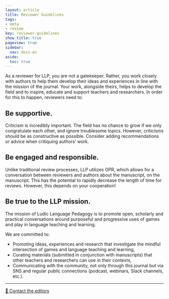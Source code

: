 ```yaml
---
layout: article
title: Reviewer Guidelines
tags:
- meta
- review
key: reviewer-guidelines
show_title: true
pageview: true
sidebar:
  nav: docs-en
aside:
  toc: true
---
```

As a reviewer for LLP, you are not a gatekeeper. Rather, you work closely with authors to help them develop their ideas and experiences in line with the mission of the journal. Your work, alongside theirs, helps to develop the field and to inspire, educate and support teachers and researchers. In order for this to happen, reviewers need to:

## Be supportive. 

Criticism is incredibly important. The field has no chance to grow if we only congratulate each other, and ignore troublesome topics. However, criticisms should be as constructive as possible. Consider adding recommendations or advice when critiquing authors’ work.

## Be engaged and responsible. 

Unlike traditional review processes, LLP utilizes OPR, which allows for a conversation between reviewers and authors about the manuscript, on the manuscript. This has the potential to rapidly decrease the length of time for reviews. However, this depends on your cooperation!

## Be true to the LLP mission.

The mission of Ludic Language Pedagogy is to promote open, scholarly and practical conversations around purposeful and progressive uses of games and play in language teaching and learning.

We are committed to:

- Promoting ideas, experiences and research that investigate the mindful intersection of games and language teaching and learning,
- Curating materials (submitted in conjunction with manuscripts) that other teachers and researchers can use in their contexts,
- Communicating with the community, not only through this journal but via SNS and regular public connections (podcast, webinars, Slack channels, etc.).

---------------------------------------

<a class="button button--success button--rounded button--lg" href="mailto:contact@llpjournal.org"><i class="fas fa-file-download"></i> 📧 Contact the editors </a>
